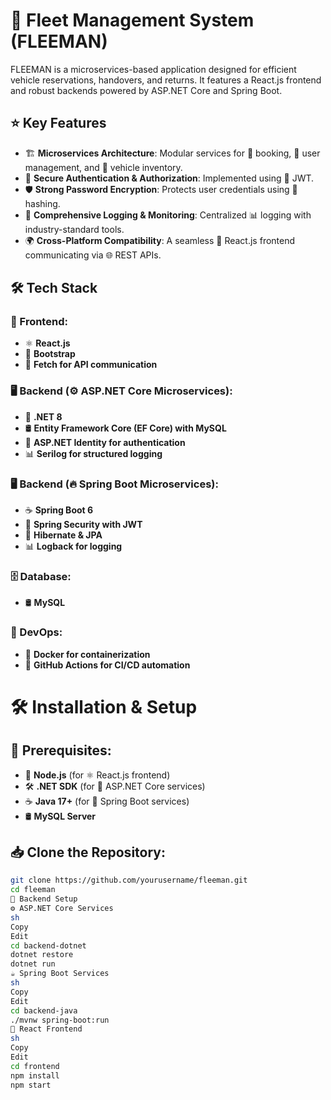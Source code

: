 # 🚗 Fleet Management System (FLEEMAN)

FLEEMAN is a microservices-based application designed for efficient vehicle reservations, handovers, and returns. It features a React.js frontend and robust backends powered by ASP.NET Core and Spring Boot.

## ⭐ Key Features
- 🏗 **Microservices Architecture**: Modular services for 📅 booking, 👥 user management, and 🚗 vehicle inventory.
- 🔐 **Secure Authentication & Authorization**: Implemented using 🔑 JWT.
- 🛡 **Strong Password Encryption**: Protects user credentials using 🔷 hashing.
- 📜 **Comprehensive Logging & Monitoring**: Centralized 📊 logging with industry-standard tools.
- 🌍 **Cross-Platform Compatibility**: A seamless 🎨 React.js frontend communicating via 🌐 REST APIs.

## 🛠 Tech Stack

### 🎨 Frontend:
- ⚛ **React.js**
- 🎨 **Bootstrap**
- 🔄 **Fetch for API communication**

### 🖥 Backend (⚙ ASP.NET Core Microservices):
- 💠 **.NET 8**
- 🛢 **Entity Framework Core (EF Core) with MySQL**
- 🔑 **ASP.NET Identity for authentication**
- 📊 **Serilog for structured logging**

### 🖥 Backend (🔥 Spring Boot Microservices):
- ☕ **Spring Boot 6**
- 🔐 **Spring Security with JWT**
- 📜 **Hibernate & JPA**
- 📊 **Logback for logging**

### 🗄 Database:
- 🛢 **MySQL**

### 🚀 DevOps:
- 🐳 **Docker for containerization**
- 🔄 **GitHub Actions for CI/CD automation**

# 🛠 Installation & Setup  

## 📌 Prerequisites:  
- 🔵 **Node.js** (for ⚛ React.js frontend)  
- 🛠 **.NET SDK** (for 🔷 ASP.NET Core services)  
- ☕ **Java 17+** (for 🌿 Spring Boot services)  
- 🛢 **MySQL Server**  

## 📥 Clone the Repository:  
```sh
git clone https://github.com/yourusername/fleeman.git
cd fleeman
🔧 Backend Setup
⚙ ASP.NET Core Services
sh
Copy
Edit
cd backend-dotnet
dotnet restore
dotnet run
☕ Spring Boot Services
sh
Copy
Edit
cd backend-java
./mvnw spring-boot:run
🎨 React Frontend
sh
Copy
Edit
cd frontend
npm install
npm start
